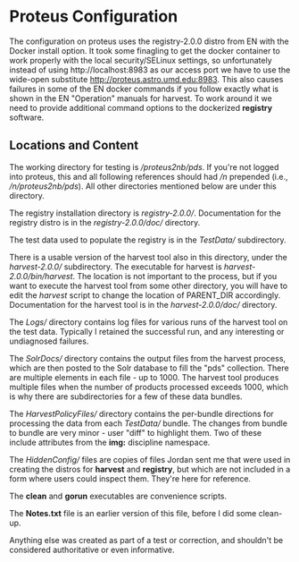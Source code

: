# Proteus Configuration

The configuration on proteus uses the registry-2.0.0 distro from EN with the Docker install option.  It
took some finagling to get the docker container to work properly with the local security/SELinux settings,
so unfortunately instead of using http://localhost:8983 as our access port we have to use the wide-open
substitute http://proteus.astro.umd.edu:8983.  This also causes failures in some of the EN docker commands
if you follow exactly what is shown in the EN "Operation" manuals for harvest.  To work around it we need to 
provide additional command options to the dockerized __registry__ software.

## Locations and Content

The working directory for testing is */proteus2nb/pds*.  If you're not logged into proteus, this and all
following references should had */n* prepended (i.e., */n/proteus2nb/pds*).  All other directories mentioned
below are under this directory.

The registry installation directory is *registry-2.0.0/*.  Documentation for the registry distro is in the
*registry-2.0.0/doc/* directory.

The test data used to populate the registry is in the *TestData/* subdirectory.

There is a usable version of the harvest tool also in this directory, under the *harvest-2.0.0/* subdirectory.
The executable for harvest is *harvest-2.0.0/bin/harvest*.  The location is not important to the process, 
but if you want to execute the harvest tool from some other directory, you will have to edit the *harvest*
script to change the location of PARENT_DIR accordingly.  Documentation for the harvest tool is in the 
*harvest-2.0.0/doc/* directory.

The *Logs/* directory contains log files for various runs of the harvest tool on the test data.  Typically I
retained the successful run, and any interesting or undiagnosed failures.

The *SolrDocs/* directory contains the output files from the harvest process, which are then posted to the
Solr database to fill the "pds" collection. There are multiple <doc> elements in each file - up to 1000.
The harvest tool produces multiple files when the number of products processed exceeds 1000, which is why
there are subdirectories for a few of these data bundles.

The *HarvestPolicyFiles/* directory contains the per-bundle directions for processing the data from each
*TestData/* bundle.  The changes from bundle to bundle are very minor - user "diff" to highlight them.
Two of these include attributes from the **img:** discipline namespace.

The *HiddenConfig/* files are copies of files Jordan sent me that were used in creating the distros for
__harvest__ and __registry__, but which are not included in a form where users could inspect them. They're
here for reference.

The __clean__ and __gorun__ executables are convenience scripts.

The __Notes.txt__ file is an earlier version of this file, before I did some clean-up.

Anything else was created as part of a test or correction, and shouldn't be considered authoritative or
even informative.
